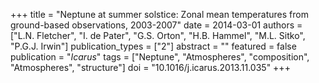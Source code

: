 +++
title = "Neptune at summer solstice: Zonal mean temperatures from ground-based observations, 2003-2007"
date = 2014-03-01
authors = ["L.N. Fletcher", "I. de Pater", "G.S. Orton", "H.B. Hammel", "M.L. Sitko", "P.G.J. Irwin"]
publication_types = ["2"]
abstract = ""
featured = false
publication = "*Icarus*"
tags = ["Neptune", "Atmospheres", "composition", "Atmospheres", "structure"]
doi = "10.1016/j.icarus.2013.11.035"
+++


